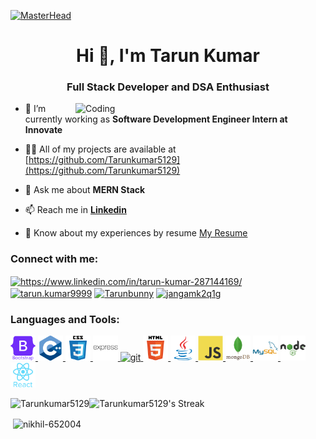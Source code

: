 [![MasterHead](https://repository-images.githubusercontent.com/588181932/e36ec678-7984-4cdd-8e4c-a3932772ff8e)](https://github.com/Tarunkumar5129)
<h1 align="center">Hi 👋, I'm Tarun Kumar</h1>
<h3 align="center">Full Stack Developer and DSA Enthusiast</h3>
<img align="right" alt="Coding" width="400" src="https://cdn.dribbble.com/users/1162077/screenshots/3848914/programmer.gif">

- 🔭 I’m currently working as **Software Development Engineer Intern at Innovate**


- 👨‍💻 All of my projects are available at [https://github.com/Tarunkumar5129](https://github.com/Tarunkumar5129)

- 💬 Ask me about **MERN Stack**

- 📫 Reach me in **[Linkedin](https://www.linkedin.com/in/tarun-kumar-287144169/)**

- 📄 Know about my experiences by resume [My Resume](https://drive.google.com/file/d/12pt_c751Y669eH9Azy6cciNbpTTcNv4I/view?usp=drive_link)

<h3 align="left">Connect with me:</h3>
<p align="left">
<a href="https://www.linkedin.com/in/tarun-kumar-287144169/" target="blank"><img align="center" src="https://raw.githubusercontent.com/rahuldkjain/github-profile-readme-generator/master/src/images/icons/Social/linked-in-alt.svg" alt="https://www.linkedin.com/in/tarun-kumar-287144169/" height="30" width="40" /></a>
<a href="https://www.instagram.com/tarun.kumar9999/" target="blank"><img align="center" src="https://raw.githubusercontent.com/rahuldkjain/github-profile-readme-generator/master/src/images/icons/Social/instagram.svg" alt="tarun.kumar9999" height="30" width="40" /></a>
<a href="https://leetcode.com/u/Tarunbunny/" target="blank"><img align="center" src="https://raw.githubusercontent.com/rahuldkjain/github-profile-readme-generator/master/src/images/icons/Social/leet-code.svg" alt="Tarunbunny" height="30" width="40" /></a>
<a href="https://www.geeksforgeeks.org/user/jangamk2q1g/" target="blank"><img align="center" src="https://raw.githubusercontent.com/rahuldkjain/github-profile-readme-generator/master/src/images/icons/Social/geeks-for-geeks.svg" alt="jangamk2q1g" height="30" width="40" /></a>
</p>

<h3 align="left">Languages and Tools:</h3>
<p align="left">  <a href="https://getbootstrap.com" target="_blank" rel="noreferrer"> <img src="https://raw.githubusercontent.com/devicons/devicon/master/icons/bootstrap/bootstrap-plain-wordmark.svg" alt="bootstrap" width="40" height="40"/> </a>  <a href="https://www.w3schools.com/cpp/" target="_blank" rel="noreferrer"> <img src="https://raw.githubusercontent.com/devicons/devicon/master/icons/cplusplus/cplusplus-original.svg" alt="cplusplus" width="40" height="40"/> </a> <a href="https://www.w3schools.com/css/" target="_blank" rel="noreferrer"> <img src="https://raw.githubusercontent.com/devicons/devicon/master/icons/css3/css3-original-wordmark.svg" alt="css3" width="40" height="40"/> </a>  <a href="https://expressjs.com" target="_blank" rel="noreferrer"> <img src="https://raw.githubusercontent.com/devicons/devicon/master/icons/express/express-original-wordmark.svg" alt="express" width="40" height="40"/> </a> <a href="https://git-scm.com/" target="_blank" rel="noreferrer"> <img src="https://www.vectorlogo.zone/logos/git-scm/git-scm-icon.svg" alt="git" width="40" height="40"/> </a> <a href="https://www.w3.org/html/" target="_blank" rel="noreferrer"> <img src="https://raw.githubusercontent.com/devicons/devicon/master/icons/html5/html5-original-wordmark.svg" alt="html5" width="40" height="40"/> </a> <a href="https://www.java.com" target="_blank" rel="noreferrer"> <img src="https://raw.githubusercontent.com/devicons/devicon/master/icons/java/java-original.svg" alt="java" width="40" height="40"/> </a> <a href="https://developer.mozilla.org/en-US/docs/Web/JavaScript" target="_blank" rel="noreferrer"> <img src="https://raw.githubusercontent.com/devicons/devicon/master/icons/javascript/javascript-original.svg" alt="javascript" width="40" height="40"/> </a> <a href="https://www.mongodb.com/" target="_blank" rel="noreferrer"> <img src="https://raw.githubusercontent.com/devicons/devicon/master/icons/mongodb/mongodb-original-wordmark.svg" alt="mongodb" width="40" height="40"/> </a> <a href="https://www.mysql.com/" target="_blank" rel="noreferrer"> <img src="https://raw.githubusercontent.com/devicons/devicon/master/icons/mysql/mysql-original-wordmark.svg" alt="mysql" width="40" height="40"/> </a> <a href="https://nodejs.org" target="_blank" rel="noreferrer"> <img src="https://raw.githubusercontent.com/devicons/devicon/master/icons/nodejs/nodejs-original-wordmark.svg" alt="nodejs" width="40" height="40"/> </a>   <a href="https://reactjs.org/" target="_blank" rel="noreferrer"> <img src="https://raw.githubusercontent.com/devicons/devicon/master/icons/react/react-original-wordmark.svg" alt="react" width="40" height="40"/> </a>  </p>

![Tarunkumar5129's Streak](https://github-readme-streak-stats.herokuapp.com/?user=Tarunkumar5129&theme=vue-dark&hide_border=true)
<img align="left" src="(https://github-readme-stats.vercel.app/api/top-langs/?username=Tarunkumar5129&theme=vue-dark&show_icons=true&hide_border=true&layout=compact" alt="Tarunkumar5129" />

<p>&nbsp;<img align="center" src="https://github-readme-stats.vercel.app/api?username=nikhil-652004&show_icons=true&locale=en" alt="nikhil-652004" /></p>
